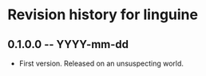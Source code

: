 # Revision history for linguine

## 0.1.0.0 -- YYYY-mm-dd

* First version. Released on an unsuspecting world.
